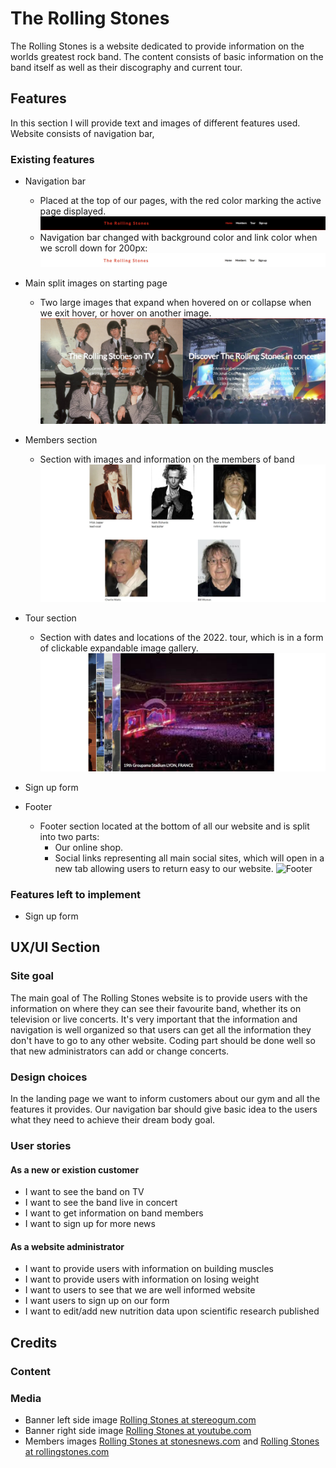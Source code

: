 # The Rolling Stones

The Rolling Stones is a website dedicated to provide information on the worlds greatest rock band. The content
consists of basic information on the band itself as well as their discography and current tour.

## Features

In this section I will provide text and images of different features used. Website consists of navigation bar,

### Existing features

* Navigation bar
  * Placed at the top of our pages, with the red color marking the active page displayed. 
  ![navigation](documentation/navigation.jpg)
  * Navigation bar changed with background color and link color when we scroll down for 200px:
    ![navigation scrolled down](documentation/navbar-scrolled.jpg)
* Main split images on starting page
  * Two large images that expand when hovered on or collapse when we exit hover, or hover on another image.
![Main image](documentation/rs-main.jpg)
* Members section
  * Section with images and information on the members of band
  ![members image](documentation/members.jpg)
* Tour section
  * Section with dates and locations of the 2022. tour, which is in a form of clickable expandable image gallery.
  ![tour image](documentation/tour.jpg)
* Sign up form

* Footer
  * Footer section located at the bottom of all our website and is split into two parts:
    * Our online shop.
    * Social links representing all main social sites, which will open in a new tab allowing users to return easy to our website.
![Footer](documentation/footer.jpg)

### Features left to implement
* Sign up form
## UX/UI Section

### Site goal

The main goal of The Rolling Stones website is to provide users with the information on where they can see their favourite band, whether its on television or live 
concerts. It's very important that the information and navigation is well organized so that users can get all the information they don't have to go to any other 
website. Coding part should be done well so that new administrators can add or change concerts.

### Design choices
In the landing page we want to inform customers about our gym and all the features it provides. Our navigation bar should give basic idea to the users
what they need to achieve their dream body goal.
### User stories

#### As a new or existion customer
* I want to see the band on TV
* I want to see the band live in concert
* I want to get information on band members
* I want to sign up for more news

#### As a website administrator
* I want to provide users with information on building muscles
* I want to provide users with information on losing weight
* I want to users to see that we are well informed website
* I want users to sign up on our form
* I want to edit/add new nutrition data upon scientific research published

## Credits

### Content
### Media
* Banner left side image [Rolling Stones  at stereogum.com](https://www.stereogum.com/)
* Banner right side image [Rolling Stones  at youtube.com](https://www.youtube.com/)
* Members images [Rolling Stones  at stonesnews.com](https://https://stonesnews.com/)
  and [Rolling Stones  at rollingstones.com](https://www.rollingstones.com)